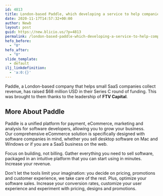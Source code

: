 ```yaml
---
id: 4813
title: London-based Paddle, which developing a service to help companies manage their revenue infrastructure, raises $68M Series C
date: 2020-11-17T14:57:32+00:00
author: Newb
layout: post
guid: https://new.blicio.us/?p=4813
permalink: /london-based-paddle-which-developing-a-service-to-help-companies-manage-their-revenue-infrastructure-raises-68m-series-c/
hefo_before:
  - "0"
hefo_after:
  - "0"
slide_template:
  - default
ilj_linkdefinition:
  - 'a:0:{}'
---
```

Paddle, a London-based company that helps small SaaS companies collect revenue, has raised $68 million USD in their Series C round of funding. This was brought to them thanks to the leadership of **FTV Capital**.

## More About Paddle

Paddle is a unified platform for payment, eCommerce, marketing and analysis for software developers, allowing you to grow your business.  
Our comprehensive eCommerce solution is specifically designed with software companies in mind, whether you sell desktop software on Mac and Windows or if you are a SaaS business on the web.

Focus on building, not billing. Gather everything you need to sell software, packaged in an intuitive platform that you can start using in minutes. Increase your revenue. 

Don't let the tools limit your imagination: you decide on pricing, promotions and customer experience, we take care of the rest. Plus, optimize your software sales. Increase your conversion rates, customize your user experience and experiment with pricing, designs and promotions.